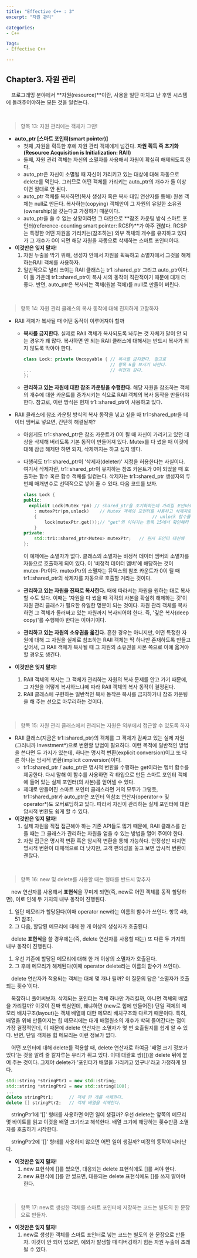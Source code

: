 ```yaml
---
title: "Effective C++ : 3"
excerpt: "자원 관리"

categories:
- C++

Tags:
- Effective C++

---
```


Chapter3. 자원 관리
----

　프로그래밍 분야에서 **자원(resource)**이란, 사용을 일단 마치고 난 후엔 시스템에 돌려주어야하는 모든 것을 일컫는다.

​    

> 항목 13: 자원 관리에는 객체가 그만!

- **auto_ptr [스마트 포인터(smart pointer)]**
  - 첫째 ,자원을 획득한 후에 자원 관리 객체에게 넘긴다. 
    **자원 획득 즉 초기화(Resource Acquisition is  Initialization: RAII)**
  - 둘째, 자원 관리 객체는 자신의 소멸자를 사용해서 자원이 확실히 해제되도록 한다. 
  - auto_ptr은 자신이 소멸될 때 자신이 가리키고 있는 대상에 대해 자동으로 delete를 먹인다. 그러므로 어떤 객체를 가리키는 auto_ptr의 개수가 둘 이상이면 절대로 안 된다.
  - auto_ptr 객체를 복사하면(복사 생성자 혹은 복사 대입 연산자를 통해) 원본 객체는 null로 만든다.
    복사하는(copying) 객체만이 그 자원의 유일한 소유권(ownership)을 갖는다고 가정하기 때문이다.
  - auto_ptr을 쓸 수 없는 상황이라면 그 대안으로 **참조 카운팅 방식 스마트 포인터(reference-counting smart pointer: RCSP)**가 아주 괜찮다.
    RCSP는 특정한 어떤 자원을 가리키는(참조하는) 외부 객체의 개수를 유지하고 있다가 그 개수가 0이 되면 해당 자원을 자동으로 삭제하는 스마트 포인터이다.
- **이것만은 잊지 말자!**
  1. 자원 누출을 막기 위해, 생성자 안에서 자원을 획득하고 소멸자에서 그것을 해제하는RAII 객체를 사용하자.
  2. 일반적으로 널리 쓰이는 RAII 클래스는 tr1::shared_ptr 그리고 auto_ptr이다. 이 둘 가운데 tr1::shared_ptr이 복사 시의 동작이 직관적이기 때문에 대개 더 좋다. 반면, auto_ptr은 복사되는 객체(원본 객체)를 null로 만들어 버린다.

​    

> 항목 14: 자원 관리 클래스의 복사 동작에 대해 진지하게 고찰하자

- RAII 객체가 복사될 때 어떤 동작이 이루어져야 할까

  - **복사를 금지한다.** 실제로 RAII 객체가 복사되도록 놔두는 것 자체가 말이 안 되는 경우가 꽤 많다. 복사하면 안 되는 RAII 클래스에 대해서는 반드시 복사가 되지 않도록 막아야 한다.

    ```c++
    class Lock: private Uncopyable { // 복사를 금지한다. 참고로
    								 // 항목 6을 보시기 바란다.
    ...								 // 이전과 같다.
    };
    ```

  - **관리하고 있는 자원에 대한 참조 카운팅을 수행한다.** 해당 자원을 참조하는 객체의 개수에 대한 카운트를 증가시키는 식으로 RAII 객체의 복사 동작을 만들어야 한다. 참고로, 이런 방식은 현재 tr1::shared_ptr이 사용하고 있다.

- RAII 클래스에 참조 카운팅 방식의 복사 동작을 넣고 싶을 때 tr1::shared_ptr을 데이터 멤버로 넣으면, 간단히 해결될까?

  - 아쉽게도 tr1::shared_ptr은 참조 카운트가 0이 될 때 자신이 가리키고 있던 대상을 삭제해 버리도록 기본 동작이 만들어져 있다. Mutex를 다 썼을 때 이것에 대해 잠금 해제만 하면 되지, 삭제까지는 하고 싶지 않다.

  - 다행히도 tr1::shared_ptr이 '삭제자(deleter)' 지정을 허용한다는 사실이다. 여기서 삭제자란, tr1::shared_ptr이 유지하는 참조 카운트가 0이 되었을 때 호출하는 함수 혹은 함수 객체를 일컫는다.
    삭제자는 tr1::shared_ptr 생성자의 두 번째 매개변수로 선택적으로 넣어 줄 수 있다. 다음 코드를 보자.

    ```c++
    class Lock {
    public:
      explicit Lock(Mutex *pm) // shared_ptr을 초기화하는데 가리킬 포인터로
        : mutexPtr(pm,unlock)	 // Mutex 객체의 포인터를 사용하고 삭제자로
        {											 // unlock 함수를 사용한다.
        	lock(mutexPtr.get());// "get"의 이야기는 항목 15에서 확인해라
        }
    private:
    	std::tr1::shared_ptr<Mutex> mutexPtr;	// 원시 포인터 대신에
    };																			// shared_ptr을 사용한다.
    ```

    이 예제에는 소멸자가 없다. 클래스의 소멸자는 비정적 데이터 멤버의 소멸자를 자동으로 호출하게 되어 있다. 이 '비정적 데이터 멤버'에 해당하는 것이 mutex-Ptr이다. mutexPtr의 소멸자는 뮤텍스의 참조 카운트가 0이 될 때 tr1::shared_ptr의 삭제자를 자동으로 호출할 거라는 것이다.

  - **관리하고 있는 자원을 진짜로 복사한다.** 때에 따라서는 자원을 원하는 대로 복사할 수도 있다. 이때는 '자원을 다 썼을 때 각각의 사본을 확실히 해제하는 것'이 자원 관리 클래스가 필요한 유일한 명분이 되는 것이다. 자원 관리 객체를 복사하면 그 객체가 둘러싸고 있는 자원까지 복사되어야 한다. 즉, '깊은 복사(deep copy)'를 수행해야 한다는 이야기이다.

  - **관리하고 있는 자원의 소유권을 옮긴다.** 흔한 경우는 아니지만, 어떤 특정한 자원에 대해 그 자원을 실제로 참조하는 RAII 객체는 딱 하나만 존재하도록 만들고 싶어서, 그 RAII 객체가 복사될 때 그 자원의 소유권을 사본 쪽으로 아예 옮겨야 할 경우도 생긴다.

- **이것만은 잊지 말자!**

  1. RAII 객체의 복사는 그 객체가 관리하는 자원의 복사 문제를 안고 가기 때문에, 그 자원을 어떻게 복사하느냐에 따라 RAII 객체의 복사 동작이 결정된다.
  2. RAII 클래스에 구현하는 일반적인 복사 동작은 복사를 금지하거나 참조 카운팅을 해 주는 선으로 마무리하는 것이다.

​    

> 항목 15: 자원 관리 클래스에서 관리되는 자원은 외부에서 접근할 수 있도록 하자

- RAII 클래스(지금은 tr1::shared_ptr)의 객체를 그 객체가 감싸고 있는 실제 자원(그러니까 Investment*)으로 변환할 방법이 필요하다. 이런 목적에 일반적인 방법을 쓴다면 두 가지가 있는데, 하나는 명시적 변환(explicit conversion)이고 또 다른 하나는 암시적 변환(implicit conversion)이다.
  - tr1::shared_ptr / auto_ptr은 명시적 변환을 수행하는 get이라는 멤버 함수를 제공한다. 다시 말해 이 함수를 사용하면 각 타입으로 만든 스마트 포인터 객체에 들어 있는 실제 포인터(의 사본)를 얻어낼 수 있다.
  - 제대로 만들어진 스마트 포인터 클래스라면 거의 모두가 그렇듯, tr1::shared_ptr과 auto_ptr은 포인터 역참조 연산자(operator-> 및 operator*)도 오버로딩하고 있다. 따라서 자신이 관리하는 실제 포인터에 대한 암시적 변환도 쉽게 할 수 있다.
- **이것만은 잊지 말자!**
  1. 실제 자원을 직접 접근해야 하는 기존 API들도 많기 때문에, RAII 클래스를 만들 때는 그 클래스가 관리하는 자원을 얻을 수 있는 방법을 열어 주어야 한다.
  2. 자원 접근은 명시적 변환 혹은 암시적 변환을 통해 가능하다. 안정성만 따지면 명시적 변환이 대체적으로 더 낫지만, 고객 편의성을 놓고 보면 암시적 변환이 괜찮다.

​    

> 항목 16: new 및 delete를 사용할 때는 형태를 반드시 맞추자

　new 연산자를 사용해서 **표현식**을 꾸미게 되면(즉, new로 어떤 객체를 동적 할당하면), 이로 인해 두 가지의 내부 동작이 진행된다.

1. 일단 메모리가 할당된다(이때 operator new라는 이름의 함수가 쓰인다. 항목 49, 51 참조).
2. 그 다음, 할당된 메모리에 대해 한 개 이상의 생성자가 호출된다.

　delete **표현식**을 쓸 경우에는(즉, delete 연산자를 사용할 때는) 또 다른 두 가지의 내부 동작이 진행된다.

1. 우선 기존에 할당된 메모리에 대해 한 개 이상의 소멸자가 호출된다.
2. 그 후에 메모리가 해제된다(이때 operator delete라는 이름의 함수가 쓰인다).

　delete 연산자가 적용되는 객체는 대체 몇 개나 될까? 이 질문의 답은 '소멸자가 호출되는 횟수'이다.

　복잡하니 풀어써보자. 삭제되는 포인터는 객체 하나만 가리킬까, 아니면 객체의 배열을 가리킬까? 이것이 진짜 핵심인데, 왜냐하면 (new로 힙에 만들어진) 단일 객체의 메모리 배치구조(layout)는 객체 배열에 대한 메모리 배치구조와 다르기 때문이다. 특히, 배열을 위해 만들어지는 힙 메모리에는 대개 배열원소의 개수가 박혀 들어간다는 점이 가장 결정적인데, 이 때문에 delete 연산자는 소멸자가 몇 번 호출될지를 쉽게 알 수 있다. 반면, 단일 객체용 힙 메모리는 이런 정보가 없다.

　어떤 포인터에 대해 delete를 적용할 때, delete 연산자로 하여금 '배열 크기 정보가 있다'는 것을 알려 줄 칼자루는 우리가 쥐고 있다. 이때 대괄호 쌍([])을 delete 뒤에 붙여 주는 것이다. 그제야 delete가 '포인터가 배열을 가리키고 있구나'라고 가정하게 된다.

```c++
std::string *stringPtr1 = new std::string;
std::string *stringPtr2 = new std::string[100];
...
delete stringPtr1;		// 객체 한 개를 삭제한다.
delete [] stringPtr2;	// 객체 배열을 삭제한다.
```

　stringPtr1에 '[]' 형태를 사용하면 어떤 일이 생길까? 우선 delete는 앞쪽의 메모리 몇 바이트를 읽고 이것을 배열 크기라고 해석한다. 배열 크기에 해당하는 횟수만큼 소멸자를 호출하기 시작한다.

　stringPtr2에 '[]' 형태를 사용하지 않으면 어떤 일이 생길까? 미정의 동작이 나타난다.

- **이것만은 잊지 말자!**
  1. new 표현식에 []를 썼으면, 대응되는 delete 표현식에도 []를 써야 한다.
  2. new 표현식에 []를 안 썼으면, 대응되는 delete 표현식에도 []를 쓰지 말아야 한다.

​        

> 항목 17: new로 생성한 객체를 스마트 포인터에 저장하는 코드는 별도의 한 문장으로 만들자.

- **이것만은 잊지 말자!**
  1. new로 생성한 객체를 스마트 포인터로 넣는 코드는 별도의 한 문장으로 만들자. 이것이 안 되어 있으면, 예외가 발생할 때 디버깅하기 힘든 자원 누출이 초래될 수 있다.